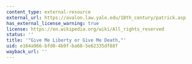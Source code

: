 ```yaml
---
content_type: external-resource
external_url: https://avalon.law.yale.edu/18th_century/patrick.asp
has_external_license_warning: true
license: https://en.wikipedia.org/wiki/All_rights_reserved
status: ''
title: '"Give Me Liberty or Give Me Death,"'
uid: e164a966-bfd0-4b9f-ba68-5e62335df88f
wayback_url: ''
---
```

